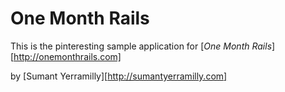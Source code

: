 # One Month Rails

This is the pinteresting sample application for
[*One Month Rails*][http://onemonthrails.com]

by [Sumant Yerramilly][http://sumantyerramilly.com]
